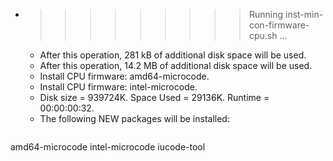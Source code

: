 * >>>>>>>>> Running inst-min-con-firmware-cpu.sh ...
  * After this operation, 281 kB of additional disk space will be used.
  * After this operation, 14.2 MB of additional disk space will be used.
  * Install CPU firmware: amd64-microcode.
  * Install CPU firmware: intel-microcode.
  * Disk size = 939724K. Space Used = 29136K. Runtime = 00:00:00:32.
  * The following NEW packages will be installed:
  ```bash
amd64-microcode intel-microcode iucode-tool
  ```

